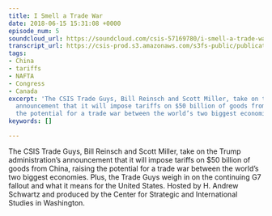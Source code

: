 ```yaml
---
title: I Smell a Trade War
date: 2018-06-15 15:31:08 +0000
episode_num: 5
soundcloud_url: https://soundcloud.com/csis-57169780/i-smell-a-trade-war?in=csis-57169780/sets/the-trade-guys
transcript_url: https://csis-prod.s3.amazonaws.com/s3fs-public/publication/180615_I_Smell_a_Trade_War_Episode_5.pdf?57JfAHrYJjyNQyxies.AvmisumS3MqGd
tags:
- China
- tariffs
- NAFTA
- Congress
- Canada
excerpt: 'The CSIS Trade Guys, Bill Reinsch and Scott Miller, take on the Trump administration’s
  announcement that it will impose tariffs on $50 billion of goods from China, raising
  the potential for a trade war between the world’s two biggest economies. '
keywords: []

---
```

The CSIS Trade Guys, Bill Reinsch and Scott Miller, take on the Trump administration’s announcement that it will impose tariffs on $50 billion of goods from China, raising the potential for a trade war between the world’s two biggest economies. Plus, the Trade Guys weigh in on the continuing G7 fallout and what it means for the United States. Hosted by H. Andrew Schwartz and produced by the Center for Strategic and International Studies in Washington.